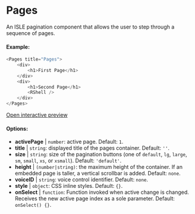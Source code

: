 # Pages

An ISLE pagination component that allows the user to step through a sequence of pages.

#### Example:

``` js
<Pages title="Pages">
    <div>
        <h1>First Page</h1>
    </div>
    <div>
        <h1>Second Page</h1>
        <RShell />
    </div>
</Pages>
``` 

[Open interactive preview](https://isle.heinz.cmu.edu/components/pages/)

#### Options:

* __activePage__ | `number`: active page. Default: `1`.
* __title__ | `string`: displayed title of the pages container. Default: `''`.
* __size__ | `string`: size of the pagination buttons (one of `default`, `lg`, `large`, `sm`, `small`, `xs`, or `xsmall`). Default: `'default'`.
* __height__ | `(number|string)`: the maximum height of the container. If an embedded page is taller, a vertical scrollbar is added. Default: `none`.
* __voiceID__ | `string`: voice control identifier. Default: `none`.
* __style__ | `object`: CSS inline styles. Default: `{}`.
* __onSelect__ | `function`: Function invoked when active change is changed. Receives the new active page index as a sole parameter. Default: `onSelect() {}`.
